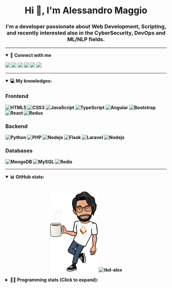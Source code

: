 <h1 align="center">Hi 👋, I'm Alessandro Maggio</h1>
<h3 align="center">I'm a developer passionate about Web Development, Scripting, and recently interested also in the CyberSecurity, DevOps and ML/NLP fields.</h3>

____

<details open>
<summary>🤝 <b>Connect with me<b></summary>

<p align = "center">

[<img src="https://img.shields.io/badge/twitter-1DA1F2.svg?&style=for-the-badge&logo=twitter&logoColor=white" />](https://twitter.com/TkdAxel)
[<img src ="https://img.shields.io/badge/portfolio-web-%23.svg?&style=for-the-badge&logo=&logoColor=white%22">](https://alessandromaggio.it/)
[<img src ="https://img.shields.io/badge/Telegram-1ca0f1.svg?&style=for-the-badge&logo=Telegram&logoColor=white%22&link=https://t.me/TkdAlex">](https://t.me/TkdAlex/)
[<img src="https://img.shields.io/badge/gmail-c14438.svg?&style=for-the-badge&logo=Gmail&logoColor=white&link=mailto:alex.tkd.alex@gmail.com"/>](mailto:alex.tkd.alex@gmail.com)
[<img src="https://img.shields.io/badge/linkedin-0077B5.svg?&style=for-the-badge&logo=linkedin&logoColor=white" />](https://www.linkedin.com/in/aalessandromaggio/)
[<img src = "https://img.shields.io/badge/instagram-E4405F.svg?&style=for-the-badge&logo=instagram&logoColor=white">](https://www.instagram.com/tkd_alex/)
<!--- [![Visits Badge](https://badges.pufler.dev/visits/tkd-alex/tkd-alex?style=for-the-badge&color=blue)](https://github.com/tkd-alex/tkd-alex) -->

</p>

</details>

---

<details open>
<summary>💻 <b>My knowledges</b>: </summary>

### Frontend
![HTML5](https://img.shields.io/badge/-HTML5-E34F26.svg?style=for-the-badge&logo=html5&logoColor=ffffff)
![CSS3](https://img.shields.io/badge/-CSS3-1572B6.svg?style=for-the-badge&logo=css3)
![JavaScript](https://img.shields.io/badge/-JavaScript-282C34?style=for-the-badge&logo=javascript)
![TypeScript](https://img.shields.io/badge/-TypeScript-007ACC?style=for-the-badge&logo=typescript)
![Angular](https://img.shields.io/badge/-Angular-DD0031?style=for-the-badge&logo=angular)
![Bootstrap](https://img.shields.io/badge/-Bootstrap-563D7C.svg?style=for-the-badge&logo=bootstrap)
![React](https://img.shields.io/badge/-React-282C34.svg?style=for-the-badge&logo=react&logoColor=ffffff)
![Redux](https://img.shields.io/badge/-Redux-764ABC.svg?style=for-the-badge&logo=redux)

### Backend
![Python](https://img.shields.io/badge/-Python-3776AB.svg?style=for-the-badge&logo=Python&logoColor=ffffff)
![PHP](https://img.shields.io/badge/-PHP-777BB4.svg?style=for-the-badge&logo=PHP&logoColor=ffffff)
![Nodejs](https://img.shields.io/badge/-Bash-4EAA25.svg?style=for-the-badge&logo=gnu-bash&logoColor=ffffff)
![Flask](https://img.shields.io/badge/-Flask-282C34.svg?style=for-the-badge&logo=flask)
![Laravel](https://img.shields.io/badge/-Laravel-FF2D20.svg?style=for-the-badge&logo=laravel&logoColor=ffffff)
![Nodejs](https://img.shields.io/badge/-Nodejs-339933.svg?style=for-the-badge&logo=Node.js&logoColor=ffffff)

### Databases
![MongoDB](https://img.shields.io/badge/-MongoDB-47A248?style=for-the-badge&logo=mongodb&logoColor=ffffff)
![MySQL](https://img.shields.io/badge/-MySQL-4479A1?style=for-the-badge&logo=mysql&logoColor=ffffff)
![Redis](https://img.shields.io/badge/-Redis-DC382D?style=for-the-badge&logo=Redis&logoColor=ffffff)

</details>

---

<details open>
 <summary>📊 <b>GitHub stats</b>: </summary>

<br>

<p align = "center">
    <img src="https://raw.githubusercontent.com/Tkd-Alex/tkd-alex/master/images/321517cd-ff68-41a7-b0d1-e765680568a7-8b6448d9-c944-4146-b633-adbdd25cb471-v1.png" height="250" />
    <img src="https://github-readme-stats.vercel.app/api?username=tkd-alex&show_icons=true&count_private=true&hide_border=true&line_height=25" alt="tkd-alex">
</p>

</design>

<details>
 <summary>👨‍💻 <b>Programming stats (Click to expand)</b>: </summary>
 
<!--START_SECTION:waka-->
**I'm an Early 🐤** 

```text
🌞 Morning    229 commits    ████░░░░░░░░░░░░░░░░░░░░░   18.76% 
🌆 Daytime    507 commits    ██████████░░░░░░░░░░░░░░░   41.52% 
🌃 Evening    436 commits    █████████░░░░░░░░░░░░░░░░   35.71% 
🌙 Night      49 commits     █░░░░░░░░░░░░░░░░░░░░░░░░   4.01%

```
📅 **I'm Most Productive on Wednesday** 

```text
Monday       171 commits    ███░░░░░░░░░░░░░░░░░░░░░░   14.0% 
Tuesday      196 commits    ████░░░░░░░░░░░░░░░░░░░░░   16.05% 
Wednesday    243 commits    █████░░░░░░░░░░░░░░░░░░░░   19.9% 
Thursday     192 commits    ████░░░░░░░░░░░░░░░░░░░░░   15.72% 
Friday       185 commits    ███░░░░░░░░░░░░░░░░░░░░░░   15.15% 
Saturday     116 commits    ██░░░░░░░░░░░░░░░░░░░░░░░   9.5% 
Sunday       118 commits    ██░░░░░░░░░░░░░░░░░░░░░░░   9.66%

```


📊 **This Week I Spent My Time On** 

```text
⌚︎ Time Zone: Europe/Rome

💬 Programming Languages: 
Kotlin                   14 hrs 12 mins      ██████████░░░░░░░░░░░░░░░   42.48% 
Python                   8 hrs 27 mins       ██████░░░░░░░░░░░░░░░░░░░   25.32% 
JavaScript               2 hrs 47 mins       ██░░░░░░░░░░░░░░░░░░░░░░░   8.33% 
TypeScript               1 hr 45 mins        █░░░░░░░░░░░░░░░░░░░░░░░░   5.25% 
HTML                     1 hr 23 mins        █░░░░░░░░░░░░░░░░░░░░░░░░   4.18%

🔥 Editors: 
VS Code                  16 hrs 56 mins      ████████████░░░░░░░░░░░░░   50.67% 
Android Studio           15 hrs 6 mins       ███████████░░░░░░░░░░░░░░   45.19% 
Sublime Text             1 hr 23 mins        █░░░░░░░░░░░░░░░░░░░░░░░░   4.14%

🐱‍💻 Projects: 
YouTellMe                15 hrs 6 mins       ███████████░░░░░░░░░░░░░░   45.19% 
COPenaghenAIO            7 hrs 21 mins       █████░░░░░░░░░░░░░░░░░░░░   22.0% 
Dentist-Waiting-Room     3 hrs 5 mins        ██░░░░░░░░░░░░░░░░░░░░░░░   9.26% 
myStore                  2 hrs 49 mins       ██░░░░░░░░░░░░░░░░░░░░░░░   8.45% 
PandaScripts-Chrome-Exten2 hrs 17 mins       █░░░░░░░░░░░░░░░░░░░░░░░░   6.85%

💻 Operating System: 
Linux                    33 hrs 25 mins      █████████████████████████   100.0%

```

**I Mostly Code in Python** 

```text
Python                   33 repos            ██████████░░░░░░░░░░░░░░░   42.31% 
JavaScript               13 repos            ████░░░░░░░░░░░░░░░░░░░░░   16.67% 
PHP                      5 repos             █░░░░░░░░░░░░░░░░░░░░░░░░   6.41% 
HTML                     5 repos             █░░░░░░░░░░░░░░░░░░░░░░░░   6.41% 
CSS                      5 repos             █░░░░░░░░░░░░░░░░░░░░░░░░   6.41%

```



 Last Updated on 29/04/2022 06:07:33 UTC
<!--END_SECTION:waka-->

</details>
